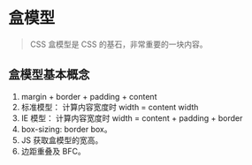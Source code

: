 # 盒模型

> CSS 盒模型是 CSS 的基石，非常重要的一块内容。

## 盒模型基本概念

1. margin + border + padding + content
2. 标准模型： 计算内容宽度时 width = content width
3. IE 模型： 计算内容宽度时 width = content + padding + border
4. box-sizing: border box。
5. JS 获取盒模型的宽高。
6. 边距重叠及 BFC。
